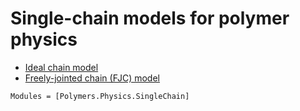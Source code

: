 # Single-chain models for polymer physics

  * [Ideal chain model](../ideal)
  * [Freely-jointed chain (FJC) model](../fjc)

```@autodocs
Modules = [Polymers.Physics.SingleChain]
```
